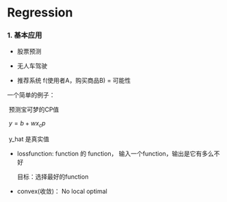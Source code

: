 # Regression

### 1. 基本应用

* 股票预测

* 无人车驾驶

* 推荐系统 f(使用者A，购买商品B) = 可能性

一个简单的例子：

​	预测宝可梦的CP值

​		$y = b + w x_c p$

​		y_hat 是真实值

* lossfunction: function 的 function， 输入一个function，输出是它有多么不好

  目标：选择最好的function

* convex(收敛)： No local optimal

